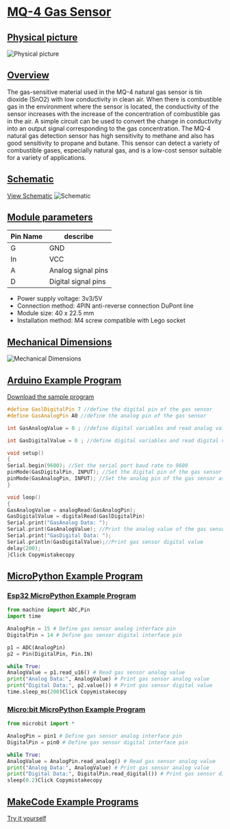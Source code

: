 # [MQ-4 Gas Sensor](http://localhost:3000/#/zh-cn/ph2.0_sensors/sensors/mq_gas_sensor/mq_gas_sensor?id=mq-4气体传感器规格书)

## [Physical picture](http://localhost:3000/#/zh-cn/ph2.0_sensors/sensors/mq_gas_sensor/mq_gas_sensor?id=实物图)



![Physical picture](http://localhost:3000/zh-cn/ph2.0_sensors/sensors/mq_gas_sensor/picture/mq_gas_sensor.png)



## [Overview](http://localhost:3000/#/zh-cn/ph2.0_sensors/sensors/mq_gas_sensor/mq_gas_sensor?id=概述)

The gas-sensitive material used in the MQ-4 natural gas sensor is tin dioxide (SnO2) with low conductivity in clean air. When there is combustible gas in the environment where the sensor is located, the conductivity of the sensor increases with the increase of the concentration of combustible gas in the air. A simple circuit can be used to convert the change in conductivity into an output signal corresponding to the gas concentration. The MQ-4 natural gas detection sensor has high sensitivity to methane and also has good sensitivity to propane and butane. This sensor can detect a variety of combustible gases, especially natural gas, and is a low-cost sensor suitable for a variety of applications.

## [Schematic](http://localhost:3000/#/zh-cn/ph2.0_sensors/sensors/mq_gas_sensor/mq_gas_sensor?id=原理图)

[View Schematic](http://localhost:3000/zh-cn/ph2.0_sensors/sensors/mq_gas_sensor/mq_gas_sensor_schematic.pdf) ![Schematic](http://localhost:3000/zh-cn/ph2.0_sensors/sensors/mq_gas_sensor/picture/mq_gas_sensor_schematic.png)

## [Module parameters](http://localhost:3000/#/zh-cn/ph2.0_sensors/sensors/mq_gas_sensor/mq_gas_sensor?id=模块参数)

| Pin Name | describe            |
| -------- | ------------------- |
| G        | GND                 |
| In       | VCC                 |
| A        | Analog signal pins  |
| D        | Digital signal pins |

- Power supply voltage: 3v3/5V
- Connection method: 4PIN anti-reverse connection DuPont line
- Module size: 40 x 22.5 mm
- Installation method: M4 screw compatible with Lego socket

## [Mechanical Dimensions](http://localhost:3000/#/zh-cn/ph2.0_sensors/sensors/mq_gas_sensor/mq_gas_sensor?id=机械尺寸图)



![Mechanical Dimensions](http://localhost:3000/zh-cn/ph2.0_sensors/sensors/mq_gas_sensor/picture/mq_gas_sensor_assembly.png)



## [Arduino Example Program](http://localhost:3000/#/zh-cn/ph2.0_sensors/sensors/mq_gas_sensor/mq_gas_sensor?id=arduino示例程序)

[Download the sample program](http://localhost:3000/zh-cn/ph2.0_sensors/sensors/mq_gas_sensor/mq_gas_sensor.zip)

```c++
#define GaslDigitalPin 7 //define the digital pin of the gas sensor
#define GasAnalogPin A0 //define the analog pin of the gas sensor

int GasAnalogValue = 0 ; //define digital variables and read analog values

int GasDigitalValue = 0 ; //define digital variables and read digital values

void setup()
{
Serial.begin(9600); //Set the serial port baud rate to 9600
pinMode(GasDigitalPin, INPUT); //Set the digital pin of the gas sensor as input
pinMode(GasAnalogPin, INPUT); //Set the analog pin of the gas sensor as input
}

void loop()
{
GasAnalogValue = analogRead(GasAnalogPin);
GasDigitalValue = digitalRead(GaslDigitalPin)
Serial.print("GasAnalog Data: ");
Serial.print(GasAnalogValue); //Print the analog value of the gas sensor
Serial.print("GasDigital Data: ");
Serial.println(GasDigitalValue);//Print gas sensor digital value
delay(200);
}Click Copymistakecopy
```

## [MicroPython Example Program](http://localhost:3000/#/zh-cn/ph2.0_sensors/sensors/mq_gas_sensor/mq_gas_sensor?id=micropython示例程序)

### [Esp32 MicroPython Example Program](http://localhost:3000/#/zh-cn/ph2.0_sensors/sensors/mq_gas_sensor/mq_gas_sensor?id=esp32-micropython示例程序)



```python
from machine import ADC,Pin
import time

AnalogPin = 15 # Define gas sensor analog interface pin
DigitalPin = 14 # Define gas sensor digital interface pin

p1 = ADC(AnalogPin)
p2 = Pin(DigitalPin, Pin.IN)

while True:
AnalogValue = p1.read_u16() # Read gas sensor analog value
print("Analog Data:", AnalogValue) # Print gas sensor analog value
print("Digital Data:", p2.value()) # Print gas sensor digital value
time.sleep_ms(200)Click Copymistakecopy
```

### [Micro:bit MicroPython Example Program](http://localhost:3000/#/zh-cn/ph2.0_sensors/sensors/mq_gas_sensor/mq_gas_sensor?id=microbit-micropython示例程序)



```python
from microbit import *

AnalogPin = pin1 # Define gas sensor analog interface pin
DigitalPin = pin0 # Define gas sensor digital interface pin

while True:
AnalogValue = AnalogPin.read_analog() # Read gas sensor analog value
print("Analog Data:", AnalogValue) # Print gas sensor analog value
print("Digital Data:", DigitalPin.read_digital()) # Print gas sensor digital value
sleep(0.2)Click Copymistakecopy
```

## [MakeCode Example Programs](http://localhost:3000/#/zh-cn/ph2.0_sensors/sensors/mq_gas_sensor/mq_gas_sensor?id=makecode示例程序)

[Try it yourself](https://makecode.microbit.org/_3pK634Mhu7bV)